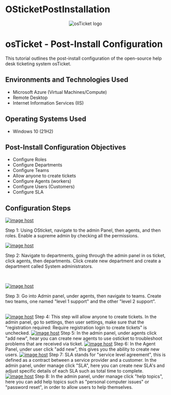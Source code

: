 # OSticketPostInstallation
<p align="center">
<img src="https://i.imgur.com/Clzj7Xs.png" alt="osTicket logo"/>
</p>

<h1>osTicket - Post-Install Configuration</h1>
This tutorial outlines the post-install configuration of the open-source help desk ticketing system osTicket.<br />




<h2>Environments and Technologies Used</h2>

- Microsoft Azure (Virtual Machines/Compute)
- Remote Desktop
- Internet Information Services (IIS)

<h2>Operating Systems Used </h2>

- Windows 10</b> (21H2)

<h2>Post-Install Configuration Objectives</h2>

- Configure Roles
- Configure Departments
- Configure Teams
- Allow anyone to create tickets
- Configure Agents (workers)
- Configure Users (Customers)
- Configure SLA
<h2>Configuration Steps</h2>

<p>
<a href="https://imgbox.com/QJjCAd7n" target="_blank"><img src="https://thumbs2.imgbox.com/83/cd/QJjCAd7n_t.png" alt="image host"/></a></p>
<p>
Step 1: Using OSticket, navigate to the admin Panel, then agents, and then roles. Enable a supreme admin by checking all the permissions.
<p>
<a href="https://imgbox.com/dzyK7NyF" target="_blank"><img src="https://thumbs2.imgbox.com/73/f6/dzyK7NyF_t.png" alt="image host"/></a></p>
<p>
Step 2: Navigate to departments, going through the admin panel in os ticket, click agents, then departments. Click create new department and create a department called System administrators. </p>
<br />

<p>
<a href="https://imgbox.com/KAr9CfH0" target="_blank"><img src="https://thumbs2.imgbox.com/f4/18/KAr9CfH0_t.png" alt="image host"/></a></p>
<p>
Step 3: Go into Admin panel, under agents, then navigate to teams. Create two teams, one named "level 1 support" and the other "level 2 support". </p>
<br />
<a href="https://imgbox.com/ywhrH5Jw" target="_blank"><img src="https://thumbs2.imgbox.com/60/79/ywhrH5Jw_t.png" alt="image host"/></a>
Step 4: This step will allow anyone to create tickets. In the admin panel, go to settings, then user settings, make sure that the "registration required: Require registration login to create tickets" is unchecked.
<a href="https://imgbox.com/eQWMuQva" target="_blank"><img src="https://thumbs2.imgbox.com/fb/0b/eQWMuQva_t.png" alt="image host"/></a>
Step 5: In the admin panel, under agents click "add new", hear you can create new agents to use osticket to troubleshoot problems that are received via ticket.
<a href="https://imgbox.com/5ZfcXDdT" target="_blank"><img src="https://thumbs2.imgbox.com/32/ee/5ZfcXDdT_t.png" alt="image host"/></a>
Step 6: In the Agent Panel, under user click "add new", this gives you the ability to create new users.
<a href="https://imgbox.com/BeCEGR29" target="_blank"><img src="https://thumbs2.imgbox.com/dd/1c/BeCEGR29_t.png" alt="image host"/></a>
Step 7: SLA stands for "service level agreement", this is defined as a contract between a service provider and a customer. In the admin panel, under manage click "SLA", here you can create new SLA's and adjust specific details of each SLA such as total time to complete. 
<a href="https://imgbox.com/g9tV6lX9" target="_blank"><img src="https://thumbs2.imgbox.com/16/33/g9tV6lX9_t.png" alt="image host"/></a>
Step 8: In the admin panel, under manage click "help topics", here you can add help topics such as "personal computer issues" or "password reset", in order to allow users to help themselves.
